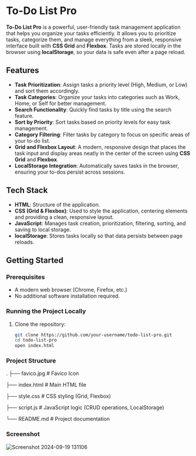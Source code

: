 # To-Do List Pro

**To-Do List Pro** is a powerful, user-friendly task management application that helps you organize your tasks efficiently. It allows you to prioritize tasks, categorize them, and manage everything from a sleek, responsive interface built with **CSS Grid** and **Flexbox**. Tasks are stored locally in the browser using **localStorage**, so your data is safe even after a page reload.

## Features

- **Task Prioritization**: Assign tasks a priority level (High, Medium, or Low) and sort them accordingly.
- **Task Categories**: Organize your tasks into categories such as Work, Home, or Self for better management.
- **Search Functionality**: Quickly find tasks by title using the search feature.
- **Sort by Priority**: Sort tasks based on priority levels for easy task management.
- **Category Filtering**: Filter tasks by category to focus on specific areas of your to-do list.
- **Grid and Flexbox Layout**: A modern, responsive design that places the task input and display areas neatly in the center of the screen using **CSS Grid** and **Flexbox**.
- **LocalStorage Integration**: Automatically saves tasks in the browser, ensuring your to-dos persist across sessions.

## Tech Stack

- **HTML**: Structure of the application.
- **CSS (Grid & Flexbox)**: Used to style the application, centering elements and providing a clean, responsive layout.
- **JavaScript**: Manages task creation, prioritization, filtering, sorting, and saving to local storage.
- **localStorage**: Stores tasks locally so that data persists between page reloads.

## Getting Started

### Prerequisites

- A modern web browser (Chrome, Firefox, etc.)
- No additional software installation required.

### Running the Project Locally

1. Clone the repository:

   ```bash
   git clone https://github.com/your-username/todo-list-pro.git
   cd todo-list-pro
   open index.html

### Project Structure
.
├── favico.jpg        # Favico Icon

├── index.html        # Main HTML file

├── style.css         # CSS styling (Grid, Flexbox)

├── script.js         # JavaScript logic (CRUD operations, LocalStorage)

└── README.md         # Project documentation

### Screenshot
![Screenshot 2024-09-19 131106](https://github.com/user-attachments/assets/ee8049ae-94e4-4259-8666-7afbfc945cd8)

